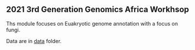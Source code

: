 ## 2021 3rd Generation Genomics Africa Workhsop

Ths module focuses on Euakryotic genome annotation with a focus on fungi.

Data are in [data](/data) folder.
